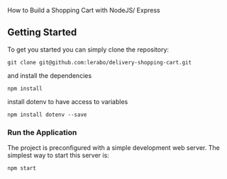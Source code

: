 How to Build a Shopping Cart with NodeJS/ Express

## Getting Started
To get you started you can simply clone the repository:

```
git clone git@github.com:lerabo/delivery-shopping-cart.git
```
and install the dependencies
```
npm install
```
install dotenv to have access to variables
```
npm install dotenv --save
```

### Run the Application

The project is preconfigured with a simple development web server. The simplest way to start this server is:

    npm start
